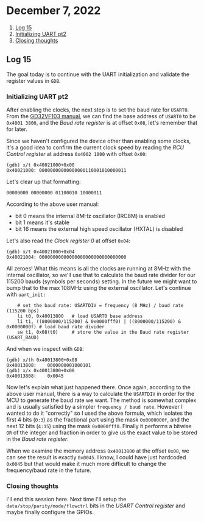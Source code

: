# December 7, 2022

1. [Log 15](#log-15)
2. [Initializing UART pt2](#initializing-uart-pt2)
3. [Closing thoughts](#closing-thoughts)

## Log 15

The goal today is to continue with the UART initialization and validate the register values in `GDB`.

### Initializing UART pt2

After enabling the clocks, the next step is to set the baud rate for `USART0`. From the [GD32VF103 manual](https://dl.sipeed.com/LONGAN/Nano/DOC/GD32VF103_User_Manual_EN_V1.2.pdf), we can find the base address of `USART0` to be `0x4001 3800`, and the _Baud rate register_ is at offset `0x08`, let's remember that for later.

Since we haven't configured the device other than enabling some clocks, it's a good idea to confirm the current clock speed by reading the _RCU Control register_ at address `0x4002 1000` with offset `0x00`:

```
(gdb) x/t 0x40021000+0x00
0x40021000:	00000000000000000110001010000011
```

Let's clear up that formatting:

```
00000000 00000000 01100010 10000011
```

According to the above user manual:

* bit 0 means the internal 8MHz oscillator (IRC8M) is enabled
* bit 1 means it's stable
* bit 16 means the external high speed oscillator (HXTAL) is disabled

Let's also read the _Clock register 0_ at offset `0x04`:

```
(gdb) x/t 0x40021000+0x04
0x40021004:	00000000000000000000000000000000
```

All zeroes! What this means is all the clocks are running at 8MHz with the internal oscillator, so we'll use that to calculate the baud rate divider for our 115200 bauds (symbols per seconds) setting. In the future we might want to bump that to the max 108MHz using the external oscillator. Let's continue with `uart_init:`

```
    # set the baud rate: USARTDIV = frequency (8 MHz) / baud rate (115200 bps)
    li t0, 0x40013800   # load USART0 base address
    li t1, ((8000000/115200) & 0x0000fff0) | ((8000000/115200) & 0x0000000f) # load baud rate divider
    sw t1, 0x08(t0)     # store the value in the Baud rate register (USART_BAUD)
```

And when we inspect with `GDB`:

```
(gdb) x/th 0x40013800+0x08
0x40013808:    0000000001000101
(gdb) x/x 0x40013800+0x08
0x40013808:    0x0045
```

Now let's explain what just happened there. Once again, according to the above user manual, there is a way to calculate the `USARTDIV` in order for the MCU to generate the baud rate we want. The method is somewhat complex and is usually satisfied by a simpler `frequency / baud rate`. However I wanted to do it "correctly" so I used the above formula, which isolates the first 4 bits (`0:3`) as the fractional part using the mask `0x0000000f`, and the next 12 bits (`4:15`) using the mask `0x0000fff0`. Finally it performs a bitwise `OR` of the integer and fraction in order to give us the exact value to be stored in the _Baud rate register_.

When we examine the memory address `0x40013800` at the offset `0x08`, we can see the result is exactly `0x0045`. I know, I could have just hardcoded `0x0045` but that would make it much more difficult to change the frequency/baud rate in the future.

### Closing thoughts

I'll end this session here. Next time I'll setup the `data/stop/parity/mode/flowctrl` bits in the _USART Control register_ and maybe finally configure the GPIOs.
